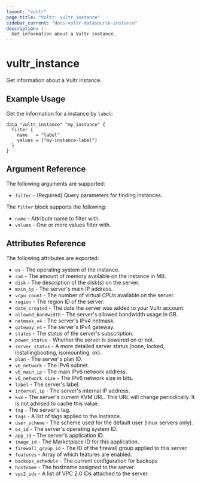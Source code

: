 ```yaml
---
layout: "vultr"
page_title: "Vultr: vultr_instance"
sidebar_current: "docs-vultr-datasource-instance"
description: |-
  Get information about a Vultr instance.
---
```


# vultr_instance

Get information about a Vultr instance.

## Example Usage

Get the information for a instance by `label`:

```hcl
data "vultr_instance" "my_instance" {
  filter {
    name   = "label"
    values = ["my-instance-label"]
  }
}
```

## Argument Reference

The following arguments are supported:

* `filter` - (Required) Query parameters for finding instances.

The `filter` block supports the following:

* `name` - Attribute name to filter with.
* `values` - One or more values filter with.

## Attributes Reference

The following attributes are exported:

* `os` - The operating system of the instance.
* `ram` - The amount of memory available on the instance in MB.
* `disk` - The description of the disk(s) on the server.
* `main_ip` - The server's main IP address.
* `vcpu_count` - The number of virtual CPUs available on the server.
* `region` - The region ID of the server.
* `date_created` - The date the server was added to your Vultr account.
* `allowed_bandwidth` - The server's allowed bandwidth usage in GB.
* `netmask_v4` - The server's IPv4 netmask.
* `gateway_v4` - The server's IPv4 gateway.
* `status` - The status of the server's subscription.
* `power_status` - Whether the server is powered on or not.
* `server_status` - A more detailed server status (none, locked, installingbooting, isomounting, ok).
* `plan` - The server's plan ID.
* `v6_network` - The IPv6 subnet.
* `v6_main_ip` - The main IPv6 network address.
* `v6_network_size` - The IPv6 network size in bits.
* `label` - The server's label.
* `internal_ip` - The server's internal IP address.
* `kvm` - The server's current KVM URL. This URL will change periodically. It is not advised to cache this value.
* `tag` - The server's tag.
* `tags` - A list of tags applied to the instance.
* `user_scheme` - The scheme used for the default user (linux servers only). 
* `os_id` - The server's operating system ID.
* `app_id` - The server's application ID.
* `image_id` - The Marketplace ID for this application.
* `firewall_group_id` - The ID of the firewall group applied to this server.
* `features` - Array of which features are enabled.
* `backups_schedule` - The current configuration for backups 
* `hostname` - The hostname assigned to the server.
* `vpc2_ids` - A list of VPC 2.0 IDs attached to the server.
